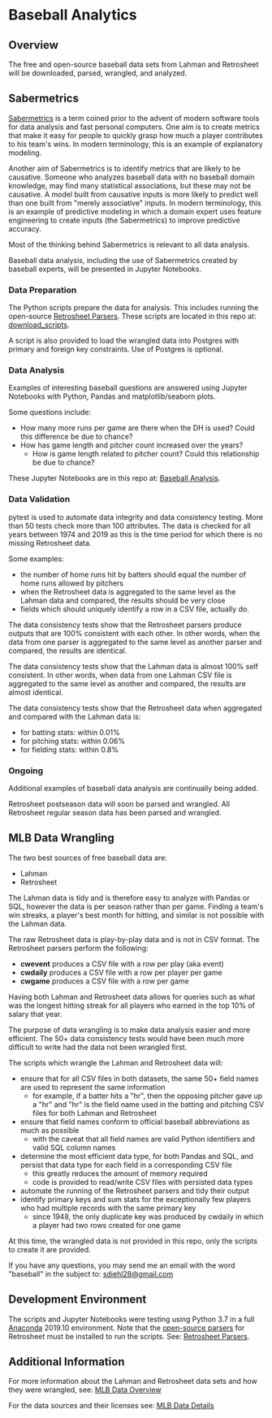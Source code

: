 # Baseball Analytics
## Overview

The free and open-source baseball data sets from Lahman and Retrosheet will be downloaded, parsed, wrangled, and analyzed.

## Sabermetrics

[Sabermetrics](https://en.wikipedia.org/wiki/Sabermetrics) is a term coined prior to the advent of modern software tools for data analysis and fast personal computers.  One aim is to create metrics that make it easy for people to quickly grasp how much a player contributes to his team's wins.  In modern terminology, this is an example of explanatory modeling.

Another aim of Sabermetrics is to identify metrics that are likely to be causative.  Someone who analyzes baseball data with no baseball domain knowledge, may find many statistical associations, but these may not be causative.  A model built from causative inputs is more likely to predict well than one built from "merely associative" inputs.  In modern terminology, this is an example of predictive modeling in which a domain expert uses feature engineering to create inputs (the Sabermetrics) to improve predictive accuracy.

Most of the thinking behind Sabermetrics is relevant to all data analysis.

Baseball data analysis, including the use of Sabermetrics created by baseball experts, will be presented in Jupyter Notebooks.

### Data Preparation

The Python scripts prepare the data for analysis.  This includes running the open-source [Retrosheet Parsers](https://github.com/sdiehl28/baseball-analytics/blob/master/RetrosheetParsers.md).  These scripts are located in this repo at: [download_scripts](https://github.com/sdiehl28/baseball-analytics/tree/master/download_scripts).

A script is also provided to load the wrangled data into Postgres with primary and foreign key constraints.  Use of Postgres is optional.

### Data Analysis

Examples of interesting baseball questions are answered using Jupyter Notebooks with Python, Pandas and matplotlib/seaborn plots.

Some questions include:

* How many more runs per game are there when the DH is used?  Could this difference be due to chance?
* How has game length and pitcher count increased over the years?
  * How is game length related to pitcher count?  Could this relationship be due to chance?

These Jupyter Notebooks are in this repo at: [Baseball Analysis](https://github.com/sdiehl28/baseball-analytics/tree/master/baseball_jupyter_nb).

### Data Validation

pytest is used to automate data integrity and data consistency testing.  More than 50 tests check more than 100 attributes.  The data is checked for all years between 1974 and 2019 as this is the time period for which there is no missing Retrosheet data.

Some examples:

* the number of home runs hit by batters should equal the number of home runs allowed by pitchers
* when the Retrosheet data is aggregated to the same level as the Lahman data and compared, the results should be very close
* fields which should uniquely identify a row in a CSV file, actually do.

The data consistency tests show that the Retrosheet parsers produce outputs that are 100% consistent with each other.  In other words, when the data from one parser is aggregated to the same level as another parser and compared, the results are identical.

The data consistency tests show that the Lahman data is almost 100% self consistent.  In other words, when data from one Lahman CSV file is aggregated to the same level as another and compared, the results are almost identical.

The data consistency tests show that the Retrosheet data when aggregated and compared with the Lahman data is:

* for batting stats: within 0.01%
* for pitching stats: within 0.06%
* for fielding stats: within 0.8%

### Ongoing

Additional examples of baseball data analysis are continually being added.

Retrosheet postseason data will soon be parsed and wrangled.  All Retrosheet regular season data has been parsed and wrangled.

## MLB Data Wrangling

The two best sources of free baseball data are:

* Lahman
* Retrosheet

The Lahman data is tidy and is therefore easy to analyze with Pandas or SQL, however the data is per season rather than per game.  Finding a team's win streaks, a player's best month for hitting, and similar is not possible with the Lahman data.

The raw Retrosheet data is play-by-play data and is not in CSV format.  The Retrosheet parsers perform the following:

* **cwevent** produces a CSV file with a row per play (aka event)
* **cwdaily** produces a CSV file with a row per player per game
* **cwgame** produces a CSV file with a row per game

Having both Lahman and Retrosheet data allows for queries such as what was the longest hitting streak for all players who earned in the top 10% of salary that year.

The purpose of data wrangling is to make data analysis easier and more efficient.  The 50+ data consistency tests would have been much more difficult to write had the data not been wrangled first.

The scripts which wrangle the Lahman and Retrosheet data will:

* ensure that for all CSV files in both datasets, the same 50+ field names are used to represent the same information
  * for example, if a batter hits a "hr", then the opposing pitcher gave up a "hr" and "hr" is the field name used in the batting and pitching CSV files for both Lahman and Retrosheet
* ensure that field names conform to official baseball abbreviations as much as possible
  * with the caveat that all field names are valid Python identifiers and valid SQL column names
* determine the most efficient data type, for both Pandas and SQL, and persist that data type for each field in a corresponding CSV file
  * this greatly reduces the amount of memory required
  * code is provided to read/write CSV files with persisted data types
* automate the running of the Retrosheet parsers and tidy their output
* identify primary keys and sum stats for the exceptionally few players who had multiple records with the same primary key
  * since 1948, the only duplicate key was produced by cwdaily in which a player had two rows created for one game

At this time, the wrangled data is not provided in this repo, only the scripts to create it are provided.

If you have any questions, you may send me an email with the word "baseball" in the subject to: sdiehl28@gmail.com

## Development Environment

The scripts and Jupyter Notebooks were testing using Python 3.7 in a full [Anaconda](https://www.anaconda.com/distribution/) 2019.10 environment.  Note that the [open-source parsers](https://sourceforge.net/projects/chadwick/) for Retrosheet must be installed to run the scripts.  See:  [Retrosheet Parsers](https://github.com/sdiehl28/baseball-analytics/blob/master/RetrosheetParsers.md).

## Additional Information

For more information about the Lahman and Retrosheet data sets and how they were wrangled, see: [MLB Data Overview](https://github.com/sdiehl28/baseball-analytics/blob/master/MLB_Data_Overview.md)

For the data sources and their licenses see: [MLB Data Details](https://github.com/sdiehl28/baseball-analytics/blob/master/MLB_Data_Details.md)